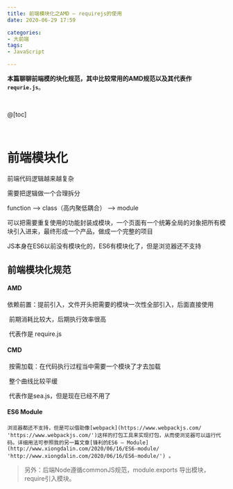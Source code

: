 ```yaml
---
title: 前端模块化之AMD — requirejs的使用
date: 2020-06-29 17:59

categories:
- 大前端
tags:
- JavaScript

---
```


**本篇聊聊前端模的块化规范，其中比较常用的AMD规范以及其代表作`requrie.js`**。

<br>

@[toc]

<br>



# 前端模块化

前端代码逻辑越来越复杂

需要把逻辑做一个合理拆分

function  --> class（高内聚低耦合） --> module

可以把需要重复使用的功能封装成模块，一个页面有一个统筹全局的对象把所有模块引入进来，最终形成一个产品，做成一个完整的项目

JS本身在ES6以前没有模块化的，ES6有模块化了，但是浏览器还不支持



## 前端模块化规范

#### AMD

​	依赖前置：提前引入，文件开头把需要的模块一次性全部引入，后面直接使用

​	前期消耗比较大，后期执行效率很高

​	代表作是 require.js

#### CMD

​	按需加载：在代码执行过程当中需要一个模块了才去加载

​	整个曲线比较平缓

​	代表作是sea.js，但是现在已经不用了

#### ES6 Module

 	浏览器都还不支持，但是可以借助像[webpack](https://www.webpackjs.com/  'https://www.webpackjs.com/')这样的打包工具来实现打包，从而使浏览器可以运行代码。详细用法可参照我的另一篇文章[锋利的ES6 — Module](http://www.xiongdalin.com/2020/06/16/ES6-module/ 'http://www.xiongdalin.com/2020/06/16/ES6-module/') 。



> 另外：后端Node遵循commonJS规范，module.exports 导出模块，require引入模块。

